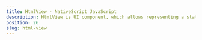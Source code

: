 ```yaml
---
title: HtmlView - NativeScript JavaScript
description: HtmlView is UI component, which allows representing a static HTML content in NativeScript, The component supports a limited number of CSS styling properties. The examples cover some basics scenarios.
position: 26
slug: html-view
---
```

